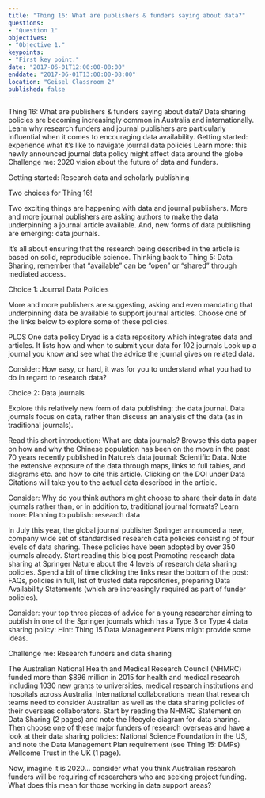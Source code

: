 ```yaml
---
title: "Thing 16: What are publishers & funders saying about data?"
questions:
- "Question 1"
objectives:
- "Objective 1."
keypoints:
- "First key point."
date: "2017-06-01T12:00:00-08:00"
enddate: "2017-06-01T13:00:00-08:00"
location: "Geisel Classroom 2"
published: false
---
```



Thing 16: What are publishers & funders saying about data?
Data sharing policies are becoming increasingly common in Australia and internationally.  Learn why research funders and journal publishers are particularly influential when it comes to encouraging data availability.
Getting started: experience what it’s like to navigate journal data policies
Learn more: this newly announced journal data policy might affect data around the globe
Challenge me: 2020 vision about the future of data and funders.






Getting started: Research data and scholarly publishing

Two choices for Thing 16!

Two exciting things are happening with data and journal publishers. More and more journal publishers are asking authors to make the data underpinning a journal article available. And, new forms of data publishing are emerging: data journals.



It’s all about ensuring that the research being described in the article is based on solid, reproducible science. Thinking back to Thing 5: Data Sharing, remember that “available” can be “open” or “shared” through mediated access.

Choice 1: Journal Data Policies

More and more publishers are suggesting, asking and even mandating that underpinning data be available to support journal articles. Choose one of the links below to explore some of these policies.

PLOS One data policy
Dryad is a data repository which integrates data and articles. It lists how and when to submit your data for 102 journals
Look up a journal you know and see what the advice the journal gives on related data.

Consider: How easy, or hard, it was for you to understand what you had to do in regard to research data?


Choice 2: Data journals

Explore this relatively new form of data publishing: the data journal. Data journals focus on data, rather than discuss an analysis of the data (as in traditional journals).

Read this short introduction: What are data journals?
Browse this data paper on how and why the Chinese population has been on the move in the past 70 years recently published in Nature’s data journal: Scientific Data.
Note the extensive exposure of the data through maps, links to full tables, and diagrams etc. and how to cite this article.
Clicking on the DOI under Data Citations will take you to the actual data described in the article.


Consider: Why do you think authors might choose to share their data in data journals rather than, or in addition to, traditional journal formats?
Learn more: Planning to publish: research data

In July this year, the global journal publisher Springer announced a new, company wide set of standardised research data policies consisting of four levels of data sharing. These policies have been adopted by over 350 journals already.
Start reading this blog post Promoting research data sharing at Springer Nature about the 4 levels of research data sharing policies.
Spend a bit of time clicking the links near the bottom of the post: FAQs, policies in full, list of trusted data repositories, preparing Data Availability Statements (which are increasingly required as part of funder policies).

Consider: your top three pieces of advice for a young researcher aiming to publish in one of the Springer journals which has a Type 3 or Type 4 data sharing policy: Hint: Thing 15 Data Management Plans might provide some ideas.



Challenge me: Research funders and data sharing

The Australian National Health and Medical Research Council (NHMRC) funded more than $896 million in 2015 for health and medical research including 1030 new grants to universities, medical research institutions and hospitals across Australia. International collaborations mean that research teams need to consider Australian as well as the data sharing policies of their overseas collaborators.
Start by reading the NHMRC Statement on Data Sharing (2 pages) and note the lifecycle diagram for data sharing.
Then choose one of these major funders of research overseas and have a look at their data sharing policies:
National Science Foundation in the US, and note the Data Management Plan requirement (see Thing 15: DMPs)
Wellcome Trust in the UK (1 page).

Now, imagine it is 2020… consider what you think Australian research funders will be requiring of researchers who are seeking project funding. What does this mean for those working in data support areas?


